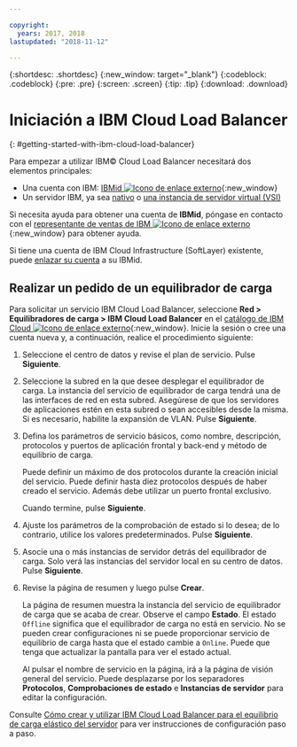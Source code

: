 ```yaml
---

copyright:
  years: 2017, 2018
lastupdated: "2018-11-12"

---
```


{:shortdesc: .shortdesc}
{:new_window: target="_blank"}
{:codeblock: .codeblock}
{:pre: .pre}
{:screen: .screen}
{:tip: .tip}
{:download: .download}


# Iniciación a IBM Cloud Load Balancer
{: #getting-started-with-ibm-cloud-load-balancer}

Para empezar a utilizar IBM© Cloud Load Balancer necesitará dos elementos principales:

* Una cuenta con IBM: [IBMid ![Icono de enlace externo](../../icons/launch-glyph.svg "Icono de enlace externo")](https://www.ibm.com/account/us-en/signup/register.html){:new_window}
* Un servidor IBM, ya sea [nativo](/docs/bare-metal?topic=bare-metal-about) o [una instancia de servidor virtual (VSI)](/docs/vsi?topic=virtual-servers-getting-started-with-virtual-servers#getting-started-with-virtual-servers)

Si necesita ayuda para obtener una cuenta de **IBMid**, póngase en contacto con el [representante de ventas de IBM ![Icono de enlace externo](../../icons/launch-glyph.svg "Icono de enlace externo")](https://www.ibm.com/cloud-computing/bluemix/contact-us){:new_window} para obtener ayuda.

Si tiene una cuenta de IBM Cloud Infrastructure (SoftLayer) existente, puede [enlazar su cuenta](/docs/account?topic=account-unifyingaccounts) a su IBMid.

## Realizar un pedido de un equilibrador de carga

Para solicitar un servicio IBM Cloud Load Balancer, seleccione **Red > Equilibradores de carga > IBM Cloud Load Balancer**
en el [catálogo de IBM Cloud ![Icono de enlace externo](../../icons/launch-glyph.svg "Icono de enlace externo")](https://console.bluemix.net/catalog/infrastructure/load-balancer-group){:new_window}. Inicie la sesión o cree una cuenta nueva y, a continuación, realice el procedimiento siguiente:

1. Seleccione el centro de datos y revise el plan de servicio. Pulse **Siguiente**.
2. Seleccione la subred en la que desee desplegar el equilibrador de carga. La instancia del servicio de equilibrador de carga tendrá una de las interfaces de red en esta subred. Asegúrese de que los servidores de aplicaciones estén en esta subred o sean accesibles desde la misma. Si es necesario, habilite la expansión de VLAN. Pulse **Siguiente**.
3. Defina los parámetros de servicio básicos, como nombre, descripción, protocolos y puertos de aplicación frontal y back-end y método de equilibrio de carga. 

	Puede definir un máximo de dos protocolos durante la creación inicial del servicio. Puede definir hasta diez protocolos después de haber creado el servicio. Además debe utilizar un puerto frontal exclusivo. 
	
	Cuando termine, pulse **Siguiente**.
	
4. Ajuste los parámetros de la comprobación de estado si lo desea; de lo contrario, utilice los valores predeterminados. Pulse **Siguiente**.
5. Asocie una o más instancias de servidor detrás del equilibrador de carga. Solo verá las instancias del servidor local en su centro de datos. Pulse **Siguiente**.
6. Revise la página de resumen y luego pulse **Crear**.

	La página de resumen muestra la instancia del servicio de equilibrador de carga que se acaba de crear. Observe el campo **Estado**. El estado `Offline` significa que el equilibrador de carga no está en servicio. No se pueden crear configuraciones ni se puede proporcionar servicio de equilibrio de carga hasta que el estado cambie a `Online`. Puede que tenga que actualizar la pantalla para ver el estado actual.

	Al pulsar el nombre de servicio en la página, irá a la página de visión general del servicio. Puede desplazarse por los separadores **Protocolos**, **Comprobaciones de estado** e **Instancias de servidor** para editar la configuración.

Consulte [Cómo crear y utilizar IBM Cloud Load Balancer para el equilibrio de carga elástico del servidor](/docs/infrastructure/loadbalancer-service?topic=loadbalancer-service-creating-and-using-an-ibm-cloud-load-balancer-for-elastic-server-load-balancing) para ver instrucciones de configuración paso a paso.
